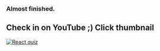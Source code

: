 ### Almost finished. 

## Check in on YouTube ;) Click thumbnail

[![React quiz](https://img.youtube.com/vi/ET1K4MC5Pok/0.jpg)](https://youtu.be/ET1K4MC5Pok "React quiz")

